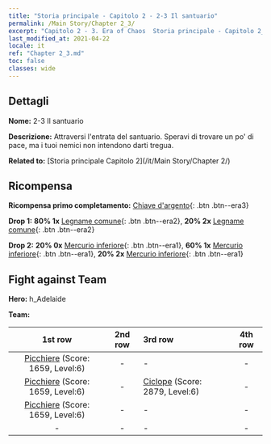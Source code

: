```yaml
---
title: "Storia principale - Capitolo 2 - 2-3 Il santuario"
permalink: /Main Story/Chapter 2_3/
excerpt: "Capitolo 2 - 3. Era of Chaos  Storia principale - Capitolo 2_3. 2-3 Il santuario"
last_modified_at: 2021-04-22
locale: it
ref: "Chapter 2_3.md"
toc: false
classes: wide
---
```


## Dettagli

 **Nome:** 2-3 Il santuario

 **Descrizione:** Attraversi l'entrata del santuario. Speravi di trovare un po' di pace, ma i tuoi nemici non intendono darti tregua.

 **Related to:** [Storia principale Capitolo 2](/it/Main Story/Chapter 2/)

## Ricompensa

 **Ricompensa primo completamento:** [Chiave d'argento](/ItemsIT/con_693/){: .btn .btn--era3}

 **Drop 1:** **80% 1x** [Legname comune](/ItemsIT/mat_7/){: .btn .btn--era2}, **20% 2x** [Legname comune](/ItemsIT/mat_7/){: .btn .btn--era2}

 **Drop 2:** **20% 0x** [Mercurio inferiore](/ItemsIT/mat_2/){: .btn .btn--era1}, **60% 1x** [Mercurio inferiore](/ItemsIT/mat_2/){: .btn .btn--era1}, **20% 2x** [Mercurio inferiore](/ItemsIT/mat_2/){: .btn .btn--era1}


## Fight against Team
 **Hero:** h_Adelaide

 **Team:**


  | 1st row | 2nd row | 3rd row | 4th row |
  |:----:|:----:|:----|:----:|
  | [Picchiere](/it/units/Pikeman/) (Score: 1659, Level:6)  | - | - | - |
  | [Picchiere](/it/units/Pikeman/) (Score: 1659, Level:6)  | - | [Ciclope](/it/units/Cyclops/) (Score: 2879, Level:6)  | - |
  | [Picchiere](/it/units/Pikeman/) (Score: 1659, Level:6)  | - | - | - |
  | - | - | - | - |


